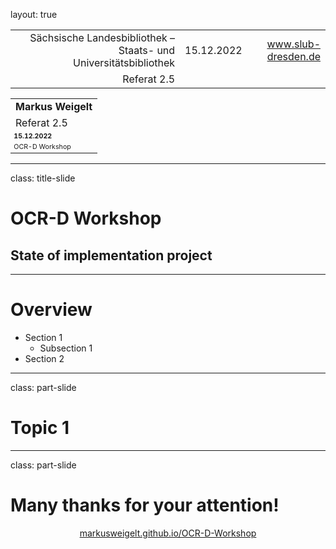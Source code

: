layout: true
  
<div class="my-header"></div>

<div class="my-footer">
  <table>
    <tr>
      <td style="text-align:right">Sächsische Landesbibliothek – Staats- und Universitätsbibliothek</td>
      <td>15.12.2022</td>
      <td style="text-align:right"><a href="https://www.slub-dresden.de/">www.slub-dresden.de</a></td>
    </tr>
    <tr>
      <td style="text-align:right">Referat 2.5</td>
      <td />
    </tr>
  </table>
</div>

<div class="my-title-footer">
  <table>
    <tr>
      <td style="text-align:left"><b>Markus Weigelt</b></td>
    </tr>
    <tr>
      <td style="text-align:left">Referat 2.5</td>
    </tr>
    <tr>
      <td style="font-size:8pt"><b>15.12.2022</b></td>
    </tr>
    <tr>
      <td style="font-size:8pt">OCR-D Workshop</td>
    </tr>
  </table>
</div>

---

class: title-slide

# OCR-D Workshop 
## State of implementation project 

---

# Overview

- Section 1
  + Subsection 1
- Section 2

---

class: part-slide

# Topic 1

---

class: part-slide

# Many thanks for your attention!

<center>
  <a href="https://markusweigelt.github.io/OCR-D-Workshop">markusweigelt.github.io/OCR-D-Workshop</a>
</center>
